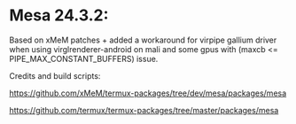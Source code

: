 # Mesa 24.3.2:
Based on xMeM patches + added a workaround for virpipe gallium driver when using virglrenderer-android on mali and some gpus with (maxcb <= PIPE_MAX_CONSTANT_BUFFERS) issue.


Credits and build scripts:

https://github.com/xMeM/termux-packages/tree/dev/mesa/packages/mesa

https://github.com/termux/termux-packages/tree/master/packages/mesa
